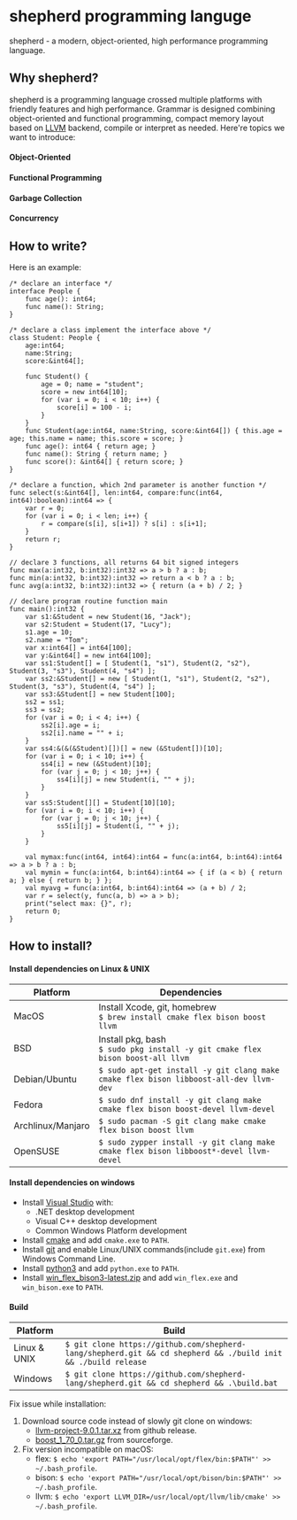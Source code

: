 # shepherd programming languge

shepherd - a modern, object-oriented, high performance programming language.

## Why shepherd?

shepherd is a programming language crossed multiple platforms with friendly features and high performance. Grammar is designed combining object-oriented and functional programming, compact memory layout based on [LLVM](https://llvm.org/) backend, compile or interpret as needed. Here're topics we want to introduce:

#### Object-Oriented
#### Functional Programming
#### Garbage Collection
#### Concurrency

## How to write?

Here is an example:

```
/* declare an interface */
interface People {
    func age(): int64;
    func name(): String;
}

/* declare a class implement the interface above */
class Student: People {
    age:int64;
    name:String;
    score:&int64[];

    func Student() {
        age = 0; name = "student"; 
        score = new int64[10];
        for (var i = 0; i < 10; i++) {
            score[i] = 100 - i;
        }
    }
    func Student(age:int64, name:String, score:&int64[]) { this.age = age; this.name = name; this.score = score; }
    func age(): int64 { return age; }
    func name(): String { return name; }
    func score(): &int64[] { return score; }
}

/* declare a function, which 2nd parameter is another function */
func select(s:&int64[], len:int64, compare:func(int64, int64):boolean):int64 => {
    var r = 0;
    for (var i = 0; i < len; i++) {
        r = compare(s[i], s[i+1]) ? s[i] : s[i+1];
    }
    return r;
}

// declare 3 functions, all returns 64 bit signed integers
func max(a:int32, b:int32):int32 => a > b ? a : b;
func min(a:int32, b:int32):int32 => return a < b ? a : b;
func avg(a:int32, b:int32):int32 => { return (a + b) / 2; }

// declare program routine function main
func main():int32 {
    var s1:&Student = new Student(16, "Jack");
    var s2:Student = Student(17, "Lucy");
    s1.age = 10;
    s2.name = "Tom";
    var x:int64[] = int64[100];
    var y:&int64[] = new int64[100];
    var ss1:Student[] = [ Student(1, "s1"), Student(2, "s2"), Student(3, "s3"), Student(4, "s4") ];
    var ss2:&Student[] = new [ Student(1, "s1"), Student(2, "s2"), Student(3, "s3"), Student(4, "s4") ];
    var ss3:&Student[] = new Student[100];
    ss2 = ss1;
    ss3 = ss2;
    for (var i = 0; i < 4; i++) {
        ss2[i].age = i;
        ss2[i].name = "" + i;
    }
    var ss4:&(&(&Student)[])[] = new (&Student[])[10];
    for (var i = 0; i < 10; i++) {
        ss4[i] = new (&Student)[10];
        for (var j = 0; j < 10; j++) {
            ss4[i][j] = new Student(i, "" + j);
        }
    }
    var ss5:Student[][] = Student[10][10];
    for (var i = 0; i < 10; i++) {
        for (var j = 0; j < 10; j++) {
            ss5[i][j] = Student(i, "" + j);
        }
    }

    val mymax:func(int64, int64):int64 = func(a:int64, b:int64):int64 => a > b ? a : b;
    val mymin = func(a:int64, b:int64):int64 => { if (a < b) { return a; } else { return b; } };
    val myavg = func(a:int64, b:int64):int64 => (a + b) / 2;
    var r = select(y, func(a, b) => a > b);
    print("select max: {}", r);
    return 0;
}
```

## How to install?

#### Install dependencies on Linux & UNIX

| Platform          |  Dependencies                                                                         |
|-------------------|---------------------------------------------------------------------------------------|
| MacOS             | Install Xcode, git, homebrew<br>`$ brew install cmake flex bison boost llvm`          |
| BSD               | Install pkg, bash<br>`$ sudo pkg install -y git cmake flex bison boost-all llvm`      |
| Debian/Ubuntu     | `$ sudo apt-get install -y git clang make cmake flex bison libboost-all-dev llvm-dev` |
| Fedora            | `$ sudo dnf install -y git clang make cmake flex bison boost-devel llvm-devel`        |
| Archlinux/Manjaro | `$ sudo pacman -S git clang make cmake flex bison boost llvm`                         |
| OpenSUSE          | `$ sudo zypper install -y git clang make cmake flex bison libboost*-devel llvm-devel` |

#### Install dependencies on windows

* Install [Visual Studio](https://visualstudio.microsoft.com/downloads/) with:
    * .NET desktop development
    * Visual C++ desktop development
    * Common Windows Platform development
* Install [cmake](https://cmake.org/download/) and add `cmake.exe` to `PATH`.
* Install [git](https://git-scm.com/downloads) and enable Linux/UNIX commands(include `git.exe`) from Windows Command Line.
* Install [python3](https://www.python.org/downloads/) and add `python.exe` to `PATH`.
* Install [win_flex_bison3-latest.zip](https://sourceforge.net/projects/winflexbison/files/) and add `win_flex.exe` and `win_bison.exe` to `PATH`.

#### Build

| Platform     | Build                                                                                          |
|--------------|------------------------------------------------------------------------------------------------|
| Linux & UNIX | `$ git clone https://github.com/shepherd-lang/shepherd.git && cd shepherd && ./build init && ./build release` |
| Windows      | `$ git clone https://github.com/shepherd-lang/shepherd.git && cd shepherd && .\build.bat`                     |

Fix issue while installation:
1. Download source code instead of slowly git clone on windows:
    * [llvm-project-9.0.1.tar.xz](https://github.com/llvm/llvm-project/releases/tag/llvmorg-9.0.1) from github release.
    * [boost_1_70_0.tar.gz](https://sourceforge.net/projects/boost/files/boost/1.70.0/) from sourceforge.
2. Fix version incompatible on macOS:
    * flex: `$ echo 'export PATH="/usr/local/opt/flex/bin:$PATH"' >> ~/.bash_profile`.
    * bison: `$ echo 'export PATH="/usr/local/opt/bison/bin:$PATH"' >> ~/.bash_profile`.
    * llvm: `$ echo 'export LLVM_DIR=/usr/local/opt/llvm/lib/cmake' >> ~/.bash_profile`.
